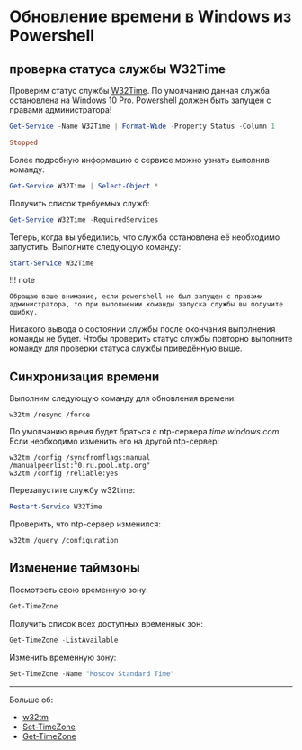 # Обновление времени в Windows из Powershell

## проверка статуса службы W32Time
Проверим статус службы [W32Time](https://docs.microsoft.com/ru-ru/windows-server/networking/windows-time-service/windows-time-service-tools-and-settings). По умолчанию данная служба остановлена на Windows 10 Pro. Powershell должен быть запущен с правами администратора!

```powershell
Get-Service -Name W32Time | Format-Wide -Property Status -Column 1

Stopped
```

Более подробную информацию о сервисе можно узнать выполнив команду:

```powershell
Get-Service W32Time | Select-Object *
```

Получить список требуемых служб:

```powershell
Get-Service W32Time -RequiredServices
```

Теперь, когда вы убедились, что служба остановлена её необходимо запустить. Выполните следующую команду:

```powershell
Start-Service W32Time
```
!!! note

    Обращаю ваше внимание, если powershell не был запущен с правами администратора, то при выполнении команды запуска службы вы получите ошибку.

Никакого вывода о состоянии службы после окончания выполнения команды не будет. Чтобы проверить статус службы повторно выполните команду для проверки статуса службы приведённую выше.

## Синхронизация времени

Выполним следующую команду для обновления времени:

```
w32tm /resync /force
```

По умолчанию время будет браться с ntp-сервера *time.windows.com*. Если необходимо изменить его на другой ntp-сервер:

```
w32tm /config /syncfromflags:manual /manualpeerlist:"0.ru.pool.ntp.org"
w32tm /config /reliable:yes
```

Перезапустите службу w32time:

```powershell
Restart-Service W32Time
```
Проверить, что ntp-сервер изменился:

```
w32tm /query /configuration
```
## Изменение таймзоны

Посмотреть свою временную зону:

```powershell
Get-TimeZone
```

Получить список всех доступных временных зон:

```powershell
Get-TimeZone -ListAvailable
```
Изменить временную зону:

```powershell
Set-TimeZone -Name "Moscow Standard Time"
```
---

Больше об:
- [w32tm](https://docs.microsoft.com/en-us/windows-server/networking/windows-time-service/windows-time-service-tools-and-settings)  
- [Set-TimeZone](https://docs.microsoft.com/en-us/powershell/module/microsoft.powershell.management/set-timezone?view=powershell-6)  
- [Get-TimeZone](https://docs.microsoft.com/en-us/powershell/module/microsoft.powershell.management/get-timezone?view=powershell-6)